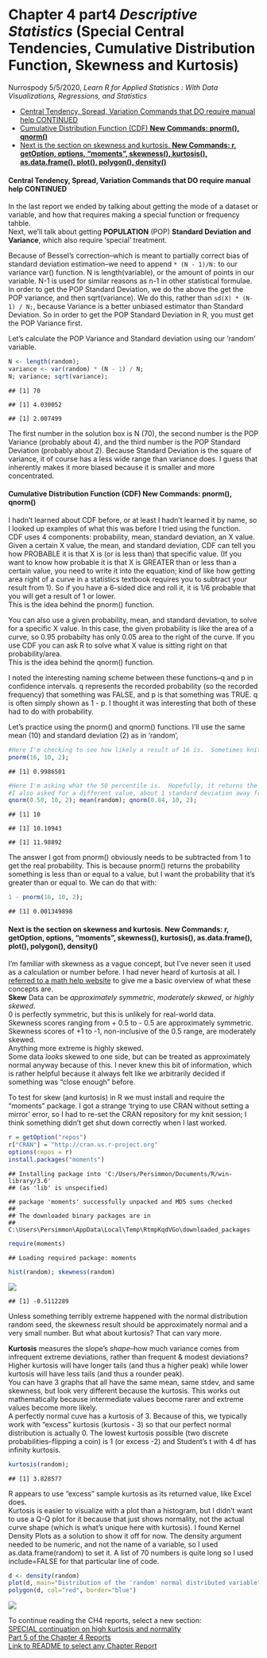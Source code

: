 Chapter 4 part4 *Descriptive Statistics* (Special Central Tendencies,
Cumulative Distribution Function, Skewness and Kurtosis)
================
Nurrospody
5/5/2020, *Learn R for Applied Statistics : With Data Visualizations,
Regressions, and Statistics*

  - [Central Tendency, Spread, Variation Commands that DO require manual
    help
    CONTINUED](#central-tendency-spread-variation-commands-that-do-require-manual-help-continued)
  - [Cumulative Distribution Function (CDF) **New Commands: pnorm(),
    qnorm()**](#cumulative-distribution-function-cdf-new-commands-pnorm-qnorm)
  - [Next is the section on skewness and kurtosis. **New Commands: r,
    getOption, options, “moments”, skewness(), kurtosis(),
    as.data.frame(), plot(), polygon(),
    density()**](#next-is-the-section-on-skewness-and-kurtosis.-new-commands-r-getoption-options-moments-skewness-kurtosis-as.data.frame-plot-polygon-density)

#### Central Tendency, Spread, Variation Commands that DO require manual help CONTINUED

In the last report we ended by talking about getting the mode of a
dataset or variable, and how that requires making a special function or
frequency tahble.  
Next, we’ll talk about getting **POPULATION** (POP) **Standard Deviation
and Variance**, which also require ‘special’ treatment.

Because of Bessel’s correction–which is meant to partially correct bias
of standard deviation estimation–we need to append `* (N - 1)/N:` to our
variance var() function. N is length(variable), or the amount of points
in our variable. N-1 is used for similar reasons as n-1 in other
statistical formulae.  
In order to get the POP Standard Deviation, we do the above the get the
POP variance, and then sqrt(variance). We do this, rather than `sd(X) *
(N-1) / N;`, because Variance is a better unbiased estimator than
Standard Deviation. So in order to get the POP Standard Deviation in R,
you must get the POP Variance first.

Let’s calculate the POP Variance and Standard deviation using our
‘random’ variable.

``` r
N <- length(random);
variance <- var(random) * (N - 1) / N;
N; variance; sqrt(variance);
```

    ## [1] 70

    ## [1] 4.030052

    ## [1] 2.007499

The first number in the solution box is N (70), the second number is the
POP Variance (probably about 4), and the third number is the POP
Standard Deviation (probably about 2). Because Standard Deviation is the
square of variance, it of course has a less wide range than variance
does. I guess that inherently makes it more biased because it is smaller
and more concentrated.

#### Cumulative Distribution Function (CDF) **New Commands: pnorm(), qnorm()**

I hadn’t learned about CDF before, or at least I hadn’t learned it by
name, so I looked up examples of what this was before I tried using the
function.  
CDF uses 4 components: probability, mean, standard deviation, an X
value.  
Given a certain X value, the mean, and standard deviation, CDF can tell
you how PROBABLE it is that X is (or is less than) that specific value.
(If you want to know how probable it is that X is GREATER than or less
than a certain value, you need to write it into the equation; kind of
like how getting area right of a curve in a statistics textbook requires
you to subtract your result from 1). So if you have a 6-sided dice and
roll it, it is 1/6 probable that you will get a result of 1 or lower.  
This is the idea behind the pnorm() function.

You can also use a given probability, mean, and standard deviation, to
solve for a specific X value. In this case, the given probability is
like the area of a curve, so 0.95 probabilty has only 0.05 area to the
right of the curve. If you use CDF you can ask R to solve what X value
is sitting right on that probability/area.  
This is the idea behind the qnorm() function.

I noted the interesting naming scheme between these functions–q and p in
confidence intervals. q represents the recorded probability (so the
recorded frequency) that something was FALSE, and p is that something
was TRUE. q is often simply shown as 1 - p. I thought it was interesting
that both of these had to do with probability.

Let’s practice using the pnorm() and qnorm() functions. I’ll use the
same mean (10) and standard deviation (2) as in ‘random’,

``` r
#Here I'm checking to see how likely a result of 16 is.  Sometimes knitting has given me one or two of these extreme values.  
pnorm(16, 10, 2);
```

    ## [1] 0.9986501

``` r
#Here I'm asking what the 50 percentile is.  Hopefully, it returns the mean.
#I also asked for a different value, about 1 standard deviation away from the mean.
qnorm(0.50, 10, 2); mean(random); qnorm(0.84, 10, 2);
```

    ## [1] 10

    ## [1] 10.10943

    ## [1] 11.98892

The answer I got from pnorm() obviously needs to be subtracted from 1 to
get the real probability. This is because pnorm() returns the
probability something is less than or equal to a value, but I want the
probability that it’s greater than or equal to. We can do that with:

``` r
1 - pnorm(16, 10, 2);
```

    ## [1] 0.001349898

#### Next is the section on skewness and kurtosis. **New Commands: r, getOption, options, “moments”, skewness(), kurtosis(), as.data.frame(), plot(), polygon(), density()**

I’m familiar with skewness as a vague concept, but I’ve never seen it
used as a calculation or number before. I had never heard of kurtosis at
all. I [referred to a math help
website](https://brownmath.com/stat/shape.htm) to give me a basic
overview of what these concepts are.  
**Skew** Data can be *approximately symmetric*, *moderately skewed*, or
*highly skewed*.  
0 is perfectly symmetric, but this is unlikely for real-world data.  
Skewness scores ranging from + 0.5 to - 0.5 are approximately symmetric.
Skewness scores of +1 to -1, non-inclusive of the 0.5 range, are
moderately skewed.  
Anything more extreme is highly skewed.  
Some data *looks* skewed to one side, but can be treated as
approximately normal anyway because of this. I never knew this bit of
information, which is rather helpful because it always felt like we
arbitrarily decided if something was “close enough” before.

To test for skew (and kurtosis) in R we must install and require the
“moments” package. I got a strange ‘trying to use CRAN without setting
a mirror’ error, so I had to re-set the CRAN repository for my knit
session; I think something didn’t get shut down correctly when I last
worked.

``` r
r = getOption("repos")
r["CRAN"] = "http://cran.us.r-project.org"
options(repos = r)
install.packages("moments")
```

    ## Installing package into 'C:/Users/Persimmon/Documents/R/win-library/3.6'
    ## (as 'lib' is unspecified)

    ## package 'moments' successfully unpacked and MD5 sums checked
    ## 
    ## The downloaded binary packages are in
    ##  C:\Users\Persimmon\AppData\Local\Temp\RtmpKqdVGo\downloaded_packages

``` r
require(moments)
```

    ## Loading required package: moments

``` r
hist(random); skewness(random)
```

![](CH4-part4_files/figure-gfm/mom-1.png)<!-- -->

    ## [1] -0.5112289

Unless something terribly extreme happened with the normal distribution
random seed, the skewness result should be approximately normal and a
very small number. But what about kurtosis? That can vary more.

**Kurtosis** measures the slope’s *shape*–how much variance comes from
infrequent extreme deviations, rather than frequent & modest deviations?
Higher kurtosis will have longer tails (and thus a higher peak) while
lower kurtosis will have less tails (and thus a rounder peak).  
You can have 3 graphs that all have the same mean, same stdev, and same
skewness, but look very different because the kurtosis. This works out
mathematically because intermediate values become rarer and extreme
values become more likely.  
A perfectly normal cuve has a kurtosis of 3. Because of this, we
typically work with “excess” kurtosis (kurtosis - 3) so that our perfect
normal distribution is actually 0. The lowest kurtosis possible (two
discrete probabilities–flipping a coin) is 1 (or excess -2) and
Student’s t with 4 df has infinity kurtosis.

``` r
kurtosis(random);
```

    ## [1] 3.828577

R appears to use “excess” sample kurtosis as its returned value, like
Excel does.  
Kurtosis is easier to visualize with a plot than a histogram, but I
didn’t want to use a Q-Q plot for it because that just shows
normality, not the actual curve shape (which is what’s unique here with
kurtosis). I found Kernel Density Plots as a solution to show it off for
now. The density argument needed to be numeric, and not the name of a
variable, so I used as.data.frame(random) to set it. A list of 70
numbers is quite long so I used include=FALSE for that particular line
of code.

``` r
d <- density(random)
plot(d, main="Distribution of the 'random' normal distributed variable")
polygon(d, col="red", border="blue") 
```

![](CH4-part4_files/figure-gfm/unnamed-chunk-3-1.png)<!-- -->

To continue reading the CH4 reports, select a new section:  
[SPECIAL continuation on high kurtosis and
normality](https://github.com/Nurrospody/SOURCE-Statistics-ILC/blob/master/Chapter%20Reports/SPECIALCH4.md)  
[Part 5 of the Chapter 4
Reports](https://github.com/Nurrospody/SOURCE-Statistics-ILC/blob/master/Chapter%20Reports/CH4-part5.md)  
[Link to README to select any Chapter
Report](https://github.com/Nurrospody/SOURCE-Statistics-ILC/blob/master/README.md)
